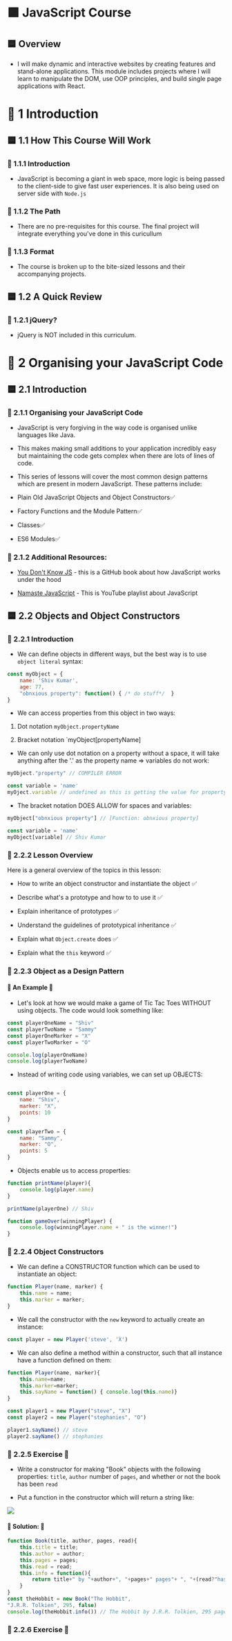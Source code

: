 <link rel="stylesheet" href="../../styles.css">

# 🟪 JavaScript Course

## 🟦 Overview

* I will make dynamic and interactive websites by creating features and stand-alone applications. This module includes projects where I will learn to manipulate the DOM, use OOP principles, and build single page applications with React.


# 🧠 1 Introduction

## 🟦 1.1 How This Course Will Work

### 🔴 1.1.1 Introduction

* JavaScript is becoming a giant in web space, more logic is being passed to the client-side to give fast user experiences. It is also being used on server side with `Node.js`

### 🔴 1.1.2 The Path

* There are no pre-requisites for this course. The final project will integrate everything you've done in this curicullum

### 🔴 1.1.3 Format

* The course is broken up to the bite-sized lessons and their accompanying projects.


## 🟦 1.2 A Quick Review

### 🔴 1.2.1 jQuery?

* jQuery is NOT included in this curriculum.


# 🧠 2 Organising your JavaScript Code

## 🟦 2.1 Introduction

### 🔴 2.1.1 Organising your JavaScript Code

* JavaScript is very forgiving in the way code is organised unlike languages like Java.

* This makes making small additions to your application incredibly easy but maintaining the code gets complex when there are lots of lines of code.

* This series of lessons will cover the most common design patterns which are present in modern JavaScript. These patterns include:

- Plain Old JavaScript Objects and Object Constructors✅

- Factory Functions and the Module Pattern✅

- Classes✅

- ES6 Modules✅

### 🔴 2.1.2 Additional Resources:

- [You Don't Know JS](https://github.com/getify/You-Dont-Know-JS/tree/1st-ed#titles) - this is a GitHub book about how JavaScript works under the hood

- [Namaste JavaScript](https://www.youtube.com/playlist?list=PLlasXeu85E9cQ32gLCvAvr9vNaUccPVNP) - This is YouTube playlist about JavaScript


## 🟦 2.2 Objects and Object Constructors

### 🔴 2.2.1 Introduction

* We can define objects in different ways, but the best way is to use `object literal` syntax:

```javascript
const myObject = {
    name: 'Shiv Kumar',
    age: 77,
    "obnxious property": function() { /* do stuff*/  }
}
```

* We can access properties from this object in two ways:

1) Dot notation `myObject.propertyName`

2) Bracket notation `myObject[propertyName]

* We can only use dot notation on a property without a space, it will take anything after the '.' as the property name => variables do not work:

```javascript
myObject."property" // COMPILER ERROR

const variable = 'name'
myOject.variable // undefined as this is getting the value for property 'variable'
```

* The bracket notation DOES ALLOW for spaces and variables:

```javascript
myObject["obnxious property"] // [Function: obnxious property]

const variable = 'name'
myObject[variable] // Shiv Kumar
```

### 🔴 2.2.2 Lesson Overview

Here is a general overview of the topics in this lesson:

* How to write an object constructor and instantiate the object ✅

* Describe what's a prototype and how to to use it ✅

* Explain inheritance of prototypes ✅

* Understand the guidelines of prototypical inheritance ✅

* Explain what `Object.create` does ✅

* Explain what the `this` keyword ✅


### 🔴 2.2.3 Object as a Design Pattern

#### 🔺 An Example 🔺

* Let's look at how we would make a game of Tic Tac Toes WITHOUT using objects. The code would look something like:


```javascript
const playerOneName = "Shiv"
const playerTwoName = "Sammy"
const playerOneMarker = "X"
const playerTwoMarker = "O"

console.log(playerOneName)
console.log(playerTwoName)
```

* Instead of writing code using variables, we can set up OBJECTS:

```javascript

const playerOne = {
    name: "Shiv",
    marker: "X",
    points: 10
}

const playerTwo = {
    name: "Sammy",
    marker: "O",
    points: 5
}
```

* Objects enable us to access properties:

```javascript
function printName(player){
    console.log(player.name)
}

printName(playerOne) // Shiv

function gameOver(winningPlayer) {
    console.log(winningPlayer.name + " is the winner!")
}
```

### 🔴 2.2.4 Object Constructors

* We can define a CONSTRUCTOR function which can be used to instantiate an object:

```javascript
function Player(name, marker) {
    this.name = name;
    this.marker = marker;
}
```

* We call the constructor with the `new` keyword to actually create an instance:

```javascript
const player = new Player('steve', 'X')
```

* We can also define a method within a constructor, such that all instance have a function defined on them:

```javascript
function Player(name, marker){
    this.name=name;
    this.marker=marker;
    this.sayName = function() { console.log(this.name)}
}

const player1 = new Player("steve", "X")
const player2 = new Player("stephanies", "O")

player1.sayName() // steve
player2.sayName() // stephanies
```

### 🔴 2.2.5 Exercise 🔴

* Write a constructor for making "Book" objects with the following properties: `title`, `author` number of `pages`, and whether or not the book has been `read`

* Put a function in the constructor which will return a string like:

![](screenshots/2023-05-31-15-03-19.png)

#### 🔺 Solution: 🔺

```javascript
function Book(title, author, pages, read){
    this.title = title;
    this.author = author;
    this.pages = pages;
    this.read = read;
    this.info = function(){
        return title+" by "+author+", "+pages+" pages"+ ", "+(read?"has been read":"not read yet")
    }
}
const theHobbit = new Book("The Hobbit",
"J.R.R. Tolkien", 295, false) 
console.log(theHobbit.info()) // The Hobbit by J.R.R. Tolkien, 295 pages, not read yet
```

### 🔴 2.2.6 Exercise 🔴